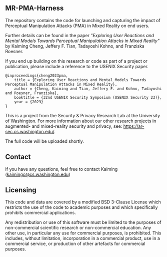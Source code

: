 ## MR-PMA-Harness

The repository contains the code for launching and capturing the impact of Perceptual Manipulation Attacks (PMA) in Mixed Reality on end users.

Further details can be found in the paper *"Exploring User Reactions and Mental Models Towards Perceptual Manipulation Attacks in Mixed Reality"* by Kaiming Cheng, Jeffery F. Tian, Tadayoshi Kohno, and Franziska Roesner.

If you end up building on this research or code as part of a project or publication, please include a reference to the USENIX Security paper.
```
@inproceedings{cheng2023pma,
    title = {Exploring User Reactions and Mental Models Towards Perceptual Manipulation Attacks in Mixed Reality},
    author = {Cheng, Kaiming and Tian, Jeffery F. and Kohno, Tadayoshi and Roesner, Franziska},
    booktitle = {32nd USENIX Security Symposium (USENIX Security 23)},
    year = {2023}
}
```



This is a project from the Security & Privacy Research Lab at the University of Washington. For more information about our other research projects in augmented- and mixed-reality security and privacy, see: https://ar-sec.cs.washington.edu/.

The full code will be uploaded shortly. 

## Contact
If you have any questions, feel free to contact Kaiming (kaimingc@cs.washington.edu) 

## Licensing
This code and data are covered by a modified BSD 3-Clause License which restricts the use of the code to academic purposes and which specifically prohibits commercial applications.

Any redistribution or use of this software must be limited to the purposes of non-commercial scientific research or non-commercial education. Any other use, in particular any use for commercial purposes, is prohibited. This includes, without limitation, incorporation in a commercial product, use in a commercial service, or production of other artefacts for commercial purposes.
